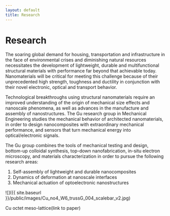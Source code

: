 ```yaml
---
layout: default
title: Research
---
```


# Research

The soaring global demand for housing, transportation and infrastructure in the face of environmental crises and diminishing natural resources necessitates the development of lightweight, durable and multifunctional structural materials with performance far beyond that achievable today. Nanomaterials will be critical for meeting this challenge because of their unprecedented high strength, toughness and ductility in conjunction with their novel electronic, optical and transport behavior.

Technological breakthroughs using structural nanomaterials require an improved understanding of the origin of mechanical size effects and nanoscale phenomena, as well as advances in the manufacture and assembly of nanostructures. The Gu research group in Mechanical Engineering studies the mechanical behavior of architected nanomaterials, in order to design nanocomposites with extraordinary mechanical performance, and sensors that turn mechanical energy into optical/electronic signals.

The Gu group combines the tools of mechanical testing and design, bottom-up colloidal synthesis, top-down nanofabrication, in-situ electron microscopy, and materials characterization in order to pursue the following research areas:

1. Self-assembly of lightweight and durable nanocomposites
1. Dynamics of deformation at nanoscale interfaces
1. Mechanical actuation of optoelectronic nanostructures

![]({{ site.baseurl }}/public/images/Cu_no4_W6_trussG_004_scalebar_v2.jpg)

Cu octet meso-lattice(link to paper)
